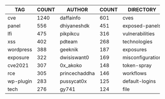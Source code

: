 |    TAG    | COUNT |    AUTHOR     | COUNT |    DIRECTORY     | COUNT | SEVERITY | COUNT |  TYPE   | COUNT |
|-----------|-------|---------------|-------|------------------|-------|----------|-------|---------|-------|
| cve       |  1240 | daffainfo     |   601 | cves             |  1236 | info     |  1306 | http    |  3408 |
| panel     |   556 | dhiyaneshdk   |   451 | exposed-panels   |   564 | high     |   920 | file    |    76 |
| lfi       |   475 | pikpikcu      |   316 | vulnerabilities  |   468 | medium   |   716 | network |    50 |
| xss       |   402 | pdteam        |   268 | technologies     |   260 | critical |   422 | dns     |    17 |
| wordpress |   388 | geeknik       |   187 | exposures        |   222 | low      |   194 |         |       |
| exposure  |   322 | dwisiswant0   |   169 | misconfiguration |   206 | unknown  |     6 |         |       |
| cve2021   |   307 | 0x_akoko      |   148 | token-spray      |   206 |          |       |         |       |
| rce       |   305 | princechaddha |   146 | workflows        |   187 |          |       |         |       |
| wp-plugin |   283 | pussycat0x    |   125 | default-logins   |    98 |          |       |         |       |
| tech      |   276 | gy741         |   124 | file             |    76 |          |       |         |       |

